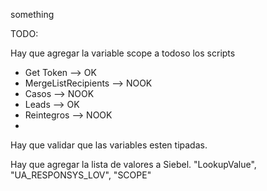 something

TODO: 

Hay que agregar la variable scope a todoso los scripts
-   Get Token --> OK
-   MergeListRecipients --> NOOK 
-   Casos --> NOOK 
-   Leads --> OK 
-   Reintegros --> NOOK 
-    

Hay que validar que las variables esten tipadas. 

Hay que agregar la lista de valores a Siebel. 
      "LookupValue", 
      "UA_RESPONSYS_LOV",
      "SCOPE"